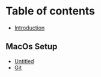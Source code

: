 # Table of contents

* [Introduction](README.md)

## MacOs Setup

* [Untitled](macos-setup/untitled.md)
* [Git](macos-setup/git.md)

